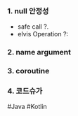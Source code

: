 ### 1. null 안정성
- safe call ?.
- elvis Operation ?:
### 2. name argument
### 3. coroutine
### 4. 코드슈가

#Java 
#Kotlin 